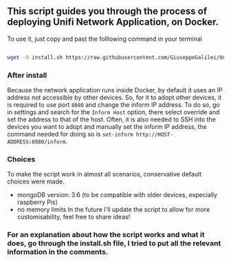 ## This script guides you through the process of deploying Unifi Network Application, on Docker.
To use it, just copy and past the folllowing command in your terminal
```bash

wget -O install.sh https://raw.githubusercontent.com/GiuseppeGalilei/Unifi-Network-Application/main/OneLiner/install.sh && chmod +x install.sh && ./install.sh

```
### After install

Because the network application runs inside Docker, by default it uses an IP address not accessible by other devices.
So, for it to adopt other devices, it is required to use port `8080` and change the inform IP address. To do so, go in settings and search for the `Inform Host` option, there select override and set the address to that of the host.
Often, it is also needed to SSH into the devices you want to adopt and manually set the inform IP address, the command needed for doing so is `set-inform http://HOST-ADDRESS:8080/inform`.


### Choices
To make the script work in almost all scenarios, conservative default choices were made.
- mongoDB version: 3.6 (to be compatible with older devices, especially raspberry Pis)
- no memory limits
In the future I'll update the script to allow for more customisability, feel free to share ideas!

### For an explanation about how the script works and what it does, go through the install.sh file, I tried to put all the relevant information in the comments.
